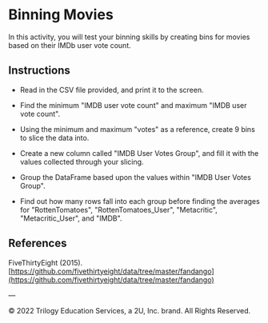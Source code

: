 # Binning Movies

In this activity, you will test your binning skills by creating bins for movies based on their IMDb user vote count.

## Instructions

* Read in the CSV file provided, and print it to the screen.

* Find the minimum "IMDB user vote count" and maximum "IMDB user vote count".

* Using the minimum and maximum "votes" as a reference, create 9 bins to slice the data into.

* Create a new column called "IMDB User Votes Group", and fill it with the values collected through your slicing.

* Group the DataFrame based upon the values within "IMDB User Votes Group".

* Find out how many rows fall into each group before finding the averages for "RottenTomatoes", "RottenTomatoes_User", "Metacritic", "Metacritic_User", and "IMDB".

## References

FiveThirtyEight (2015). [https://github.com/fivethirtyeight/data/tree/master/fandango](https://github.com/fivethirtyeight/data/tree/master/fandango)

—

© 2022 Trilogy Education Services, a 2U, Inc. brand. All Rights Reserved.
